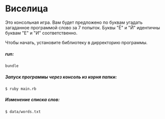 # Виселица

Это консольная игра. Вам будет предложено по буквам угадать загаданное программой слово за 7 попыток. Буквы "Ё" и
"Й" идентичны буквам "Е" и "И" соответственно.

Чтобы начать, установите библиотеку в дирректорию программы.

##### run:
```
bundle
```

##### Запуск программы через консоль из корня папки:

```
$ ruby main.rb
```

##### Изменение списка слов:

`$ data/words.txt`
